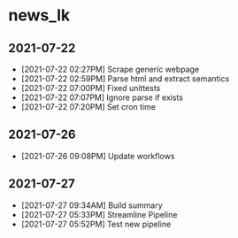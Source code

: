 # news_lk

## 2021-07-22
* [2021-07-22 02:27PM] Scrape generic webpage
* [2021-07-22 02:59PM] Parse html and extract semantics
* [2021-07-22 07:00PM] Fixed unittests
* [2021-07-22 07:07PM] Ignore parse if exists
* [2021-07-22 07:20PM] Set cron time

## 2021-07-26
* [2021-07-26 09:08PM] Update workflows

## 2021-07-27
* [2021-07-27 09:34AM] Build summary
* [2021-07-27 05:33PM] Streamline Pipeline
* [2021-07-27 05:52PM] Test new pipeline
